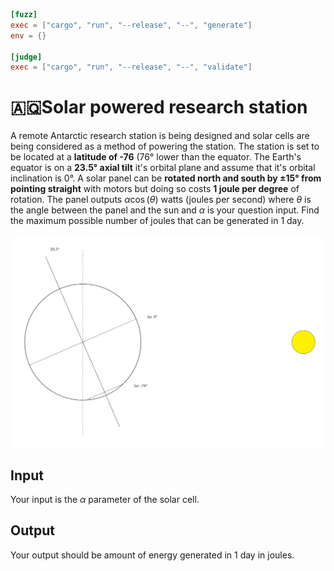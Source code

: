 ```toml
[fuzz]
exec = ["cargo", "run", "--release", "--", "generate"]
env = {}

[judge]
exec = ["cargo", "run", "--release", "--", "validate"]
```

# 🇦🇶Solar powered research station
A remote Antarctic research station is being designed and solar cells are being considered as a method of powering the station. The station is set to be located at a **latitude of -76** (76° lower than the equator. The Earth's equator is on a **23.5° axial tilt** it's orbital plane and assume that it's orbital inclination is 0°. A solar panel can be **rotated north and south by ±15° from pointing straight** with motors but doing so costs **1 joule per degree** of rotation. The panel outputs $\alpha\cos(\theta)$ watts (joules per second) where $\theta$ is the angle between the panel and the sun and $\alpha$ is your question input. Find the maximum possible number of joules that can be generated in 1 day.

![diagram](diagram.png)

## Input
Your input is the $\alpha$ parameter of the solar cell.

## Output
Your output should be amount of energy generated in 1 day in joules.
